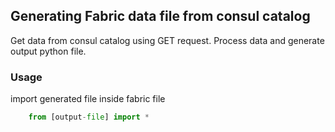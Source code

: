 ## Generating Fabric data file from consul catalog

Get data from consul catalog using GET request. Process data and generate output python file.

### Usage

import generated file inside fabric file

```python
	from [output-file] import *
```